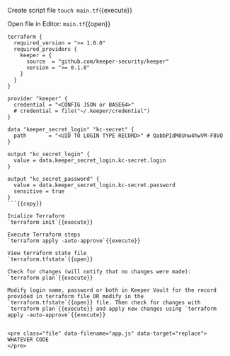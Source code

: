 
Create script file
`touch main.tf`{{execute}}


Open file in Editor:
`main.tf`{{open}}


```
terraform {
  required_version = ">= 1.0.0"
  required_providers {
    keeper = {
      source  = "github.com/keeper-security/keeper"
      version = ">= 0.1.0"
    }
  }
}

provider "keeper" {
  credential = "<CONFIG JSON or BASE64>"
  # credential = file("~/.keeper/credential")
}

data "keeper_secret_login" "kc-secret" {
  path       = "<UID TO LOGIN TYPE RECORD>" # QabbPIdM8Unw4hwVM-F8VQ
}

output "kc_secret_login" {
  value = data.keeper_secret_login.kc-secret.login
}

output "kc_secret_password" {
  value = data.keeper_secret_login.kc-secret.password
  sensitive = true
}
```{{copy}}

Inialize Terraform
`terraform init`{{execute}}

Execute Terraform steps
`terraform apply -auto-approve`{{execute}}

View terraform state file
`terraform.tfstate`{{open}}

Check for changes (will notify that no changes were made):
`terraform plan`{{execute}}

Modify login name, password or both in Keeper Vault for the record provided in terraform file OR modify in the `terraform.tfstate`{{open}} file. Then check for changes with `terraform plan`{{execute}} and apply new changes using `terraform apply -auto-approve`{{execute}}


<pre class="file" data-filename="app.js" data-target="replace">
WHATEVER CODE
</pre>